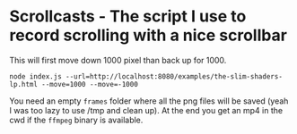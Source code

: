 # Scrollcasts - The script I use to record scrolling with a nice scrollbar

This will first move down 1000 pixel than back up for 1000.

`node index.js --url=http://localhost:8080/examples/the-slim-shaders-lp.html --move=1000 --move=-1000`

You need an empty `frames` folder where all the png files will be saved (yeah I was too lazy to use /tmp and clean up). At the end you get an mp4 in the cwd if the `ffmpeg` binary is available.
